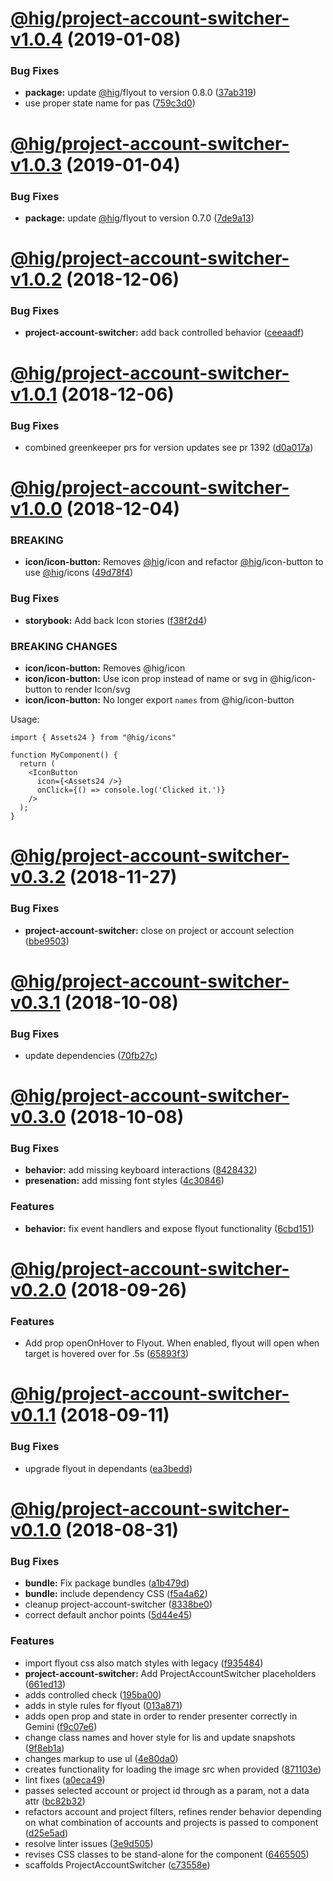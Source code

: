 # [@hig/project-account-switcher-v1.0.4](https://github.com/Autodesk/hig/compare/@hig/project-account-switcher@1.0.3...@hig/project-account-switcher@1.0.4) (2019-01-08)


### Bug Fixes

* **package:** update [@hig](https://github.com/hig)/flyout to version 0.8.0 ([37ab319](https://github.com/Autodesk/hig/commit/37ab319))
* use proper state name for pas ([759c3d0](https://github.com/Autodesk/hig/commit/759c3d0))

# [@hig/project-account-switcher-v1.0.3](https://github.com/Autodesk/hig/compare/@hig/project-account-switcher@1.0.2...@hig/project-account-switcher@1.0.3) (2019-01-04)


### Bug Fixes

* **package:** update [@hig](https://github.com/hig)/flyout to version 0.7.0 ([7de9a13](https://github.com/Autodesk/hig/commit/7de9a13))

# [@hig/project-account-switcher-v1.0.2](https://github.com/Autodesk/hig/compare/@hig/project-account-switcher@1.0.1...@hig/project-account-switcher@1.0.2) (2018-12-06)


### Bug Fixes

* **project-account-switcher:** add back controlled behavior ([ceeaadf](https://github.com/Autodesk/hig/commit/ceeaadf))

# [@hig/project-account-switcher-v1.0.1](https://github.com/Autodesk/hig/compare/@hig/project-account-switcher@1.0.0...@hig/project-account-switcher@1.0.1) (2018-12-06)


### Bug Fixes

* combined greenkeeper prs for version updates see pr 1392 ([d0a017a](https://github.com/Autodesk/hig/commit/d0a017a))

# [@hig/project-account-switcher-v1.0.0](https://github.com/Autodesk/hig/compare/@hig/project-account-switcher@0.3.2...@hig/project-account-switcher@1.0.0) (2018-12-04)


### BREAKING

* **icon/icon-button:** Removes [@hig](https://github.com/hig)/icon and refactor [@hig](https://github.com/hig)/icon-button to use [@hig](https://github.com/hig)/icons ([49d78f4](https://github.com/Autodesk/hig/commit/49d78f4))


### Bug Fixes

* **storybook:** Add back Icon stories ([f38f2d4](https://github.com/Autodesk/hig/commit/f38f2d4))


### BREAKING CHANGES

* **icon/icon-button:** Removes @hig/icon
* **icon/icon-button:** Use icon prop instead of name or svg in @hig/icon-button to render Icon/svg
* **icon/icon-button:** No longer export `names` from @hig/icon-button

Usage:
```
import { Assets24 } from "@hig/icons"

function MyComponent() {
  return (
    <IconButton
      icon={<Assets24 />}
      onClick={() => console.log('Clicked it.')}
    />
  );
}
```

# [@hig/project-account-switcher-v0.3.2](https://github.com/Autodesk/hig/compare/@hig/project-account-switcher@0.3.1...@hig/project-account-switcher@0.3.2) (2018-11-27)


### Bug Fixes

* **project-account-switcher:** close on project or account selection ([bbe9503](https://github.com/Autodesk/hig/commit/bbe9503))

# [@hig/project-account-switcher-v0.3.1](https://github.com/Autodesk/hig/compare/@hig/project-account-switcher@0.3.0...@hig/project-account-switcher@0.3.1) (2018-10-08)


### Bug Fixes

* update dependencies ([70fb27c](https://github.com/Autodesk/hig/commit/70fb27c))

# [@hig/project-account-switcher-v0.3.0](https://github.com/Autodesk/hig/compare/@hig/project-account-switcher@0.2.0...@hig/project-account-switcher@0.3.0) (2018-10-08)


### Bug Fixes

* **behavior:** add missing keyboard interactions ([8428432](https://github.com/Autodesk/hig/commit/8428432))
* **presenation:** add missing font styles ([4c30846](https://github.com/Autodesk/hig/commit/4c30846))


### Features

* **behavior:** fix event handlers and expose flyout functionality ([6cbd151](https://github.com/Autodesk/hig/commit/6cbd151))

# [@hig/project-account-switcher-v0.2.0](https://github.com/Autodesk/hig/compare/@hig/project-account-switcher@0.1.1...@hig/project-account-switcher@0.2.0) (2018-09-26)


### Features

* Add prop openOnHover to Flyout.  When enabled, flyout will open when target is hovered over for .5s ([65893f3](https://github.com/Autodesk/hig/commit/65893f3))

# [@hig/project-account-switcher-v0.1.1](https://github.com/Autodesk/hig/compare/@hig/project-account-switcher@0.1.0...@hig/project-account-switcher@0.1.1) (2018-09-11)


### Bug Fixes

* upgrade flyout in dependants ([ea3bedd](https://github.com/Autodesk/hig/commit/ea3bedd))

# [@hig/project-account-switcher-v0.1.0](https://github.com/Autodesk/hig/compare/@hig/project-account-switcher@0.0.0...@hig/project-account-switcher@0.1.0) (2018-08-31)


### Bug Fixes

* **bundle:** Fix package bundles ([a1b479d](https://github.com/Autodesk/hig/commit/a1b479d))
* **bundle:** include dependency CSS ([f5a4a62](https://github.com/Autodesk/hig/commit/f5a4a62))
* cleanup project-account-switcher ([8338be0](https://github.com/Autodesk/hig/commit/8338be0))
* correct default anchor points ([5d44e45](https://github.com/Autodesk/hig/commit/5d44e45))


### Features

* import flyout css also match styles with legacy ([f935484](https://github.com/Autodesk/hig/commit/f935484))
* **project-account-switcher:** Add ProjectAccountSwitcher placeholders ([661ed13](https://github.com/Autodesk/hig/commit/661ed13))
* adds controlled check ([195ba00](https://github.com/Autodesk/hig/commit/195ba00))
* adds in style rules for flyout ([013a871](https://github.com/Autodesk/hig/commit/013a871))
* adds open prop and state in order to render presenter correctly in Gemini ([f9c07e6](https://github.com/Autodesk/hig/commit/f9c07e6))
* change class names and hover style for lis and update snapshots ([9f8eb1a](https://github.com/Autodesk/hig/commit/9f8eb1a))
* changes markup to use ul ([4e80da0](https://github.com/Autodesk/hig/commit/4e80da0))
* creates functionality for loading the image src when provided ([871103e](https://github.com/Autodesk/hig/commit/871103e))
* lint fixes ([a0eca49](https://github.com/Autodesk/hig/commit/a0eca49))
* passes selected account or project id through as a param, not a data attr ([bc82b32](https://github.com/Autodesk/hig/commit/bc82b32))
* refactors account and project filters, refines render behavior depending on what combination of accounts and projects is passed to component ([d25e5ad](https://github.com/Autodesk/hig/commit/d25e5ad))
* resolve linter issues ([3e9d505](https://github.com/Autodesk/hig/commit/3e9d505))
* revises CSS classes to be stand-alone for the component ([6465505](https://github.com/Autodesk/hig/commit/6465505))
* scaffolds ProjectAccountSwitcher ([c73558e](https://github.com/Autodesk/hig/commit/c73558e))
